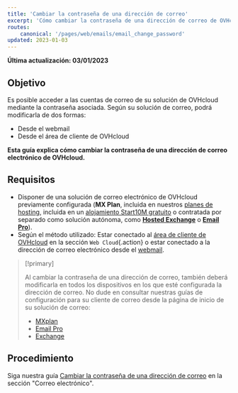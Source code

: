 ```yaml
---
title: 'Cambiar la contraseña de una dirección de correo'
excerpt: 'Cómo cambiar la contraseña de una dirección de correo de OVHcloud'
routes:
    canonical: '/pages/web/emails/email_change_password'
updated: 2023-01-03
---
```


**Última actualización: 03/01/2023**

## Objetivo

Es posible acceder a las cuentas de correo de su solución de OVHcloud mediante la contraseña asociada. Según su solución de correo, podrá modificarla de dos formas:

- Desde el webmail
- Desde el área de cliente de OVHcloud

**Esta guía explica cómo cambiar la contraseña de una dirección de correo electrónico de OVHcloud.**

## Requisitos

- Disponer de una solución de correo electrónico de OVHcloud previamente configurada (**MX Plan**, incluida en nuestros [planes de hosting](https://www.ovhcloud.com/es-es/web-hosting/), incluida en un [alojamiento Start10M gratuito](https://www.ovhcloud.com/es-es/domains/free-web-hosting/) o contratada por separado como solución autónoma, como [**Hosted Exchange**](https://www.ovhcloud.com/es-es/emails/hosted-exchange/) o [**Email Pro**](https://www.ovhcloud.com/es-es/emails/email-pro/)).
- Según el método utilizado: Estar conectado al [área de cliente de OVHcloud](https://www.ovh.com/auth/?action=gotomanager&from=https://www.ovh.es/&ovhSubsidiary=es) en la sección `Web Cloud`{.action} o estar conectado a la dirección de correo electrónico desde el [webmail](https://www.ovhcloud.com/es-es/mail/).

> [!primary]
>
> Al cambiar la contraseña de una dirección de correo, también deberá modificarla en todos los dispositivos en los que esté configurada la dirección de correo. No dude en consultar nuestras guías de configuración para su cliente de correo desde la página de inicio de su solución de correo:
>
> - [MXplan](/products/web-cloud-email-collaborative-solutions-mx-plan)
> - [Email Pro](/products/web-cloud-email-collaborative-solutions-email-pro)
> - [Exchange](/products/web-cloud-email-collaborative-solutions-microsoft-exchange)
>

## Procedimiento

Siga nuestra guía [Cambiar la contraseña de una dirección de correo](/pages/web/emails/email_change_password) en la sección "Correo electrónico".